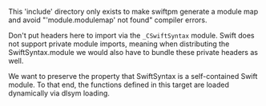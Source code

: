 This 'include' directory only exists to make swiftpm generate a module map and
avoid "'module.modulemap' not found" compiler errors.

Don't put headers here to import via the `_CSwiftSyntax` module. Swift does not
support private module imports, meaning when distributing the SwiftSyntax.module
we would also have to bundle these private headers as well.

We want to preserve the property that SwiftSyntax is a self-contained Swift module.
To that end, the functions defined in this target are loaded dynamically via dlsym loading.

